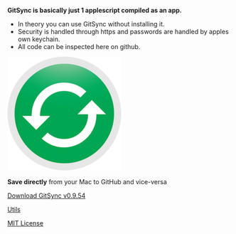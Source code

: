  **GitSync is basically just 1 applescript compiled as an app.** 
- In theory you can use GitSync without installing it. 
- Security is handled through https and passwords are handled by apples own keychain. 
- All code can be inspected here on github.

<img width="256" alt="img" src="https://raw.githubusercontent.com/stylekit/img/master/Icon512.png">

**Save directly** from your Mac to GitHub and vice-versa

[Download GitSync v0.9.54](https://github.com/eonist/GitSync/releases/tag/0.9.54) 

[Utils](https://github.com/eonist/applescripts)  

[MIT License](http://opensource.org/licenses/MIT) 
